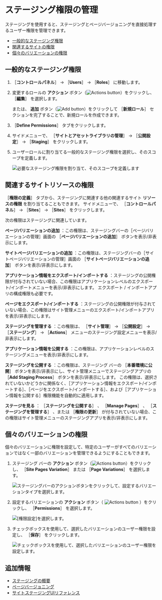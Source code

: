 # ステージング権限の管理

ステージングを使用すると、ステージングとページバージョニングを直接処理するユーザー権限を管理できます。

* [一般的なステージング権限](#general-staging-permissions)
* [関連するサイトの権限](#related-site-permissions)
* [個々のバリエーションの権限](#individual-variation-permissions)

<a name="general-staging-permissions" />

## 一般的なステージング権限

1. ［**コントロールパネル**］ &rarr; ［**Users**］ &rarr; ［**Roles**］ に移動します。

1. 変更するロールの **アクション** ボタン（![Actions button](../../../images/icon-actions.png)）をクリックし、 ［**編集**］ を選択します。

   または、 **追加** ボタン（![Add button](../../../images/icon-add.png)）をクリックして ［**新規ロール**］ セクションを完了することで、新規ロールを作成できます。

1. ［**Define Permissions**］ タブをクリックします。

1. サイドメニューで、 ［**サイトとアセットライブラリの管理**］ &rarr; ［**公開設定**］ &rarr; ［**Staging**］ をクリックします。

1. ユーザーロールに割り当てる一般的なステージング権限を選択し、そのスコープを定義します。

   ![必要なステージング権限を割り当て、そのスコープを定義します](./managing-staging-permissions/images/04.png)

<a name="related-site-resource-permissions" />

## 関連するサイトリソースの権限

［**権限の定義**］ タブから、ステージングに関連する他の関連するサイト **リソースの権限** を割り当てることもできます。 サイドメニューで、 ［**コントロールパネル**］ &rarr; ［**Sites**］ → ［**Sites**］ をクリックします。

次の権限はステージングに関連しています。

**ページバリエーションの追加** ：この権限は、ステージングバーの［ページバリエーションの管理］画面の ［**ページバリエーションの追加**］ ボタンを表示/非表示にします。

**サイトページバリエーションの追加** ：この権限は、ステージングバーの［サイトページバリエーションの管理］画面の ［**サイトページバリエーションの追加**］ ボタンを表示/非表示にします。

**アプリケーション情報をエクスポート/インポートする** ：ステージングの公開権限が付与されていない場合、この権限はアプリケーションレベルのエクスポート/インポートメニューを表示/非表示にします。 エクスポート / インポートアプリの構成権限も必要です。

**ページをエクスポート/インポートする** ：ステージングの公開権限が付与されていない場合、この権限はサイト管理メニューのエクスポート/インポートアプリを表示/非表示にします。

**ステージングを管理する** ：この権限は、 ［**サイト管理**］ &rarr; ［**公開設定**］ &rarr; ［**ステージング**］ &rarr; ［**Actions**］ メニューのステージング設定メニューを表示/非表示にします。

**アプリケーション情報を公開する** ：この権限は、アプリケーションレベルのステージングメニューを表示/非表示にします。

**ステージングを公開する** ：この権限は、ステージング バーの ［**本番環境に公開**］ ボタンを表示/非表示にし、サイト管理メニューでステージングアプリの ［**Add Staging Process**］ ボタンを表示/非表示にします。 この権限は、選択されていないかどうかに関係なく、［アプリケーション情報をエクスポート/インポートする］、［ページをエクスポート/インポートする］、および［アプリケーション情報を公開する］権限機能を自動的に適用します。

**ステージを見る** ： ［**ステージングを公開する**］ 、 ［**Manage Pages**］ 、 ［**ステージングを管理する**］ 、または ［**権限の更新**］ が付与されていない場合、この権限はサイト管理メニューのステージングアプリを表示/非表示にします。

<a name="individual-variation-permissions" />

## 個々のバリエーションの権限

個々のバリエーションに権限を設定して、特定のユーザーがすべてのバリエーションではなく一部のバリエーションを管理できるようにすることもできます。

1. ステージング バーの **アクション** ボタン（![Actions button](../../../images/icon-actions.png)）をクリックし、 ［**Site Pages Variation**］ または ［**Page Variations**］ を選択します。

   ![ステージングバーのアクションボタンをクリックして、設定するバリエーションタイプを選択します。](./managing-staging-permissions/images/01.png)

1. 設定するバリエーションの **アクション** ボタン（ ![Actions button](../../../images/icon-actions.png) ）をクリックし、 ［**Permissions**］ を選択します。

   ![ [権限設定]を選択します。](./managing-staging-permissions/images/02.png)

1. チェックボックスを使用して、選択したバリエーションのユーザー権限を設定し、 ［**保存**］ をクリックします。

   ![チェックボックスを使用して、選択したバリエーションのユーザー権限を設定します。](./managing-staging-permissions/images/03.png)

<a name="additional-information" />

## 追加情報

* [ステージングの概要](../staging.md)
* [ページバージョニング](./page-versioning.md)
* [サイトステージングUIリファレンス](./site-staging-ui-reference.md)
